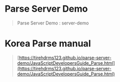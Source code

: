 # Parse Server Demo
> Parse Server Demo : server-demo

# Korea Parse manual
> [https://tjrehdrms123.github.io/parse-server-demo/JavaScriptDevelopersGuide_Parse.html](https://tjrehdrms123.github.io/parse-server-demo/JavaScriptDevelopersGuide_Parse.html)